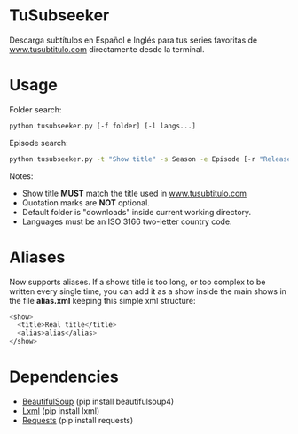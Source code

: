 TuSubseeker
=======

Descarga subtítulos en Español e Inglés para tus series favoritas de www.tusubtitulo.com directamente desde la terminal.

Usage
=====
Folder search:
```bash
python tusubseeker.py [-f folder] [-l langs...]
```


Episode search:
```bash
python tusubseeker.py -t "Show title" -s Season -e Episode [-r "Release"] [-l langs...]
```

Notes:
- Show title **MUST** match the title used in www.tusubtitulo.com
- Quotation marks are **NOT** optional.
- Default folder is "downloads" inside current working directory.
- Languages must be an ISO 3166 two-letter country code.

Aliases
=======
Now supports aliases. If a shows title is too long, or too complex to be written every single time, you can add it as a show inside the main shows in the file
**alias.xml** keeping this simple xml structure:


```bash
<show>
  <title>Real title</title>
  <alias>alias</alias>
</show>
```

Dependencies
============
- [BeautifulSoup](http://www.crummy.com/software/BeautifulSoup/) (pip install beautifulsoup4)
- [Lxml](http://www.lxml.de) (pip install lxml)
- [Requests](http://docs.python-requests.org/en/master) (pip install requests)
